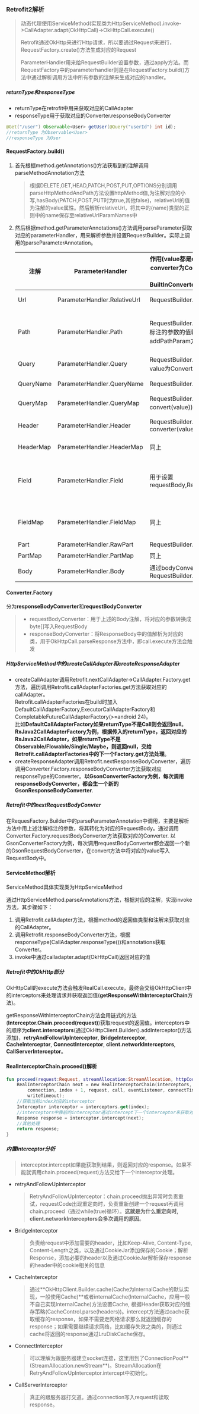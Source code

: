 ### Retrofit2解析

> 动态代理使用ServiceMethod(实现类为HttpServiceMethod).invoke->CallAdapter.adapt(OkHttpCall)->OkHttpCall.execute()
>
> Retrofit通过OkHttp来进行Http请求，所以要通过Request来进行，RequestFactory.create()方法生成对应的Request
>
> ParameterHandler用来给RequestBuilder设置参数，通过apply方法。而RequestFactory中的parameterhandler则是在RequestFactory.build()方法中通过解析调用方法中所有参数的注解来生成对应的handler。

##### returnType和responseType

- returnType在retrofit中用来获取对应的CallAdapter
- responseType用于获取对应的Converter.responseBodyConverter

```java
@Get("/user") Observable<User> getUser(@Query("userId") int id);
//returnType 为Observable<User>
//responseType 为User
```

#### RequestFactory.build()

1. 首先根据method.getAnnotations()方法获取到的注解调用parseMethodAnnotation方法

   > 根据DELETE,GET,HEAD,PATCH,POST,PUT,OPTIONS分别调用parseHttpMethodAndPath方法设置httpMethod值,为注解对应的小写,hasBody(PATCH,POST,PUT时为true,其他false)，relativeUrl的值为注解的value属性。然后解析relativeUrl，将其中的{name}类型的正则中的name保存至relativeUrlParamNames中

2. 然后根据method.getParameterAnnotations()方法调用parseParameter获取对应的parameterHandler，用来解析参数并设置RequestBuilder。实际上调用的parseParameterAnnotation。

   | 注解      | ParameterHandler             | 作用(value都是converter转换参数值成的string值。converter为ConverterFactory.stringConverter，一般使用BuiltInConverters.ToStringConverter.INSTANCE) | 说明                                                         |
   | --------- | ---------------------------- | ------------------------------------------------------------ | ------------------------------------------------------------ |
   | Url       | ParameterHandler.RelativeUrl | RequestBuilder.setRelativeUrl                                | 不能跟设置多个Url注解，不能跟Path通用，不能跟Query，QueryName，QueryMap同用 |
   | Path      | ParameterHandler.Path        | RequestBuilder.addPathParam，通过Converter将标注的参数的值转成对应的string值，然后调用addPathParam方法 | 不能跟Query，QueryName,QueryMap,Url同用<br>@GET("/users/{id}") User getUser(@Path("id") int id);<br>后面的url会变成/users/${id}，可以有多个Path注解的参数，对应的GET中的URL也要加入多个{name} |
   | Query     | ParameterHandler.Query       | RequestBuilder.addQueryParam(name, value)，value为Converter转化后的String | @Get('/friends/')getFriend(@Query(value="userId") String id)即链接为/friends?userId=id |
   | QueryName | ParameterHandler.QueryName   | RequestBuilder.addQueryParam(converter(value))               | 上例改为QueryName，链接为/friends?id，如果为contains(Bob)，链接为/friends?contains(Bob) |
   | QueryMap  | ParameterHandler.QueryMap    | RequestBuilder.addQueryParam(key, convert(value))，其中key,value为Map的key,value | 只能标注Map<String,T>类型参数                                |
   | Header    | ParameterHandler.Header      | RequestBuilder.addHeader(name, converter(value))             | 设置请求的Header<br/>void foo(@Header("Accept-Language") String lang) |
   | HeaderMap | ParameterHandler.HeaderMap   | 同上                                                         | void list(@HeaderMap Map<String, String> headers)            |
   | Field     | ParameterHandler.Field       | 用于设置requestBody,RequestBuilder.addFormField              | @POST @FormUrlEncoded Call<ResponseBody> example(@Field("name") String name,@Field("occupation") String occupation)<br/>foo.example("Bob Smith", "President")的requestbody为name=Bob+Smith&occupation=President |
   | FieldMap  | ParameterHandler.FieldMap    | 同上                                                         | @POST @FormUrlEncoded Call<ResponseBody> foo(@FieldMap Map<String,T> fields)<br/>foo({"1":"hi","2":"world"})的requestBody为1=hi&2=world |
   | Part      | ParameterHandler.RawPart     | RequestBuilder.addPart                                       | 跟Multipart一起使用                                          |
   | PartMap   | ParameterHandler.PartMap     | 同上                                                         | 同上                                                         |
   | Body      | ParameterHandler.Body        | 通过bodyConverter将参数转换成RequestBody。RequestBuilder.setBody | 不能有多个Body注解，不能跟FormUrlEncoded或者Multipart一起用  |


#### Converter.Factory

分为**responseBodyConverter**和**requestBodyConverter**

> - requestBodyConverter：用于上述的Body注解，将对应的参数转换成byte[]写入RequestBody
> - responseBodyConverter：将ResponseBody中的值解析为对应的类，用于OkHttpCall.parseResponse方法中，即call.execute方法会触发

##### HttpServiceMethod中的createCallAdapter和createResponseAdapter

- createCallAdapter调用Retrofit.nextCallAdapter->CallAdapter.Factory.get方法，遍历调用Retrofit.callAdapterFactories.get方法获取对应的callAdapter。<br>Retrofit.callAdapterFactories在build时加入DefaultCallAdapterFactory,ExecutorCallAdapterFactory和CompletableFutureCallAdapterFactory(>=android 24)。<br>比如**DefaultCallAdapterFactory如果returnType不是Call则会返回null**。**RxJava2CallAdapterFactory为例，根据传入的returnType，返回对应的RxJava2CallAdapter，如果returnType不是Observable/Flowable/Single/Maybe，则返回null，交给Retrofit.callAdapterFactories中的下一个Factory.get方法处理**。
- createResponseAdapter调用Retrofit.nextResponseBodyConverter，遍历调用Converter.Factory.responseBodyConverter方法获取对应responseType的Converter。**以GsonConverterFactory为例，每次调用responseBodyConverter，都会生一个新的GsonResponseBodyConverter**.

##### Retrofit中的nextRequestBodyConvter

在RequesFactory.Builder中的parseParameterAnnotation中调用，主要是解析方法中用上述注解标注的参数，将其转化为对应的RequestBody。通过调用Converter.Factory.requestBodyConverter方法获取对应的Converter. 以GsonConverterFactory为例，每次调用requestBodyConverter都会返回一个新的GsonRequestBodyConverter，在convert方法中将对应的value写入RequestBody中。

#### ServiceMethod解析

ServiceMethod具体实现类为HttpServiceMethod

通过HttpServiceMethod.parseAnnotations方法，根据对应的注解，实现invoke方法，其步骤如下：

1. 调用Retrofit.callAdapter方法，根据method的返回值类型和注解来获取对应的CallAdapter。
2. 调用Retrofit.responseBodyConverter方法，根据responseType(CallAdapter.responseType())和annotations获取Converter。
3. invoke中通过calladapter.adapt(OkHttpCall)返回对应的值

##### Retrofit中的OkHttp部分

OkHttpCall的execute方法会触发RealCall.execute，最终会交给OkHttpClient中的interceptors来处理请求并获取返回值(**getResponseWithInterceptorChain**方法)。

getResponseWithInterceptorChain方法会用链式的方法(**Interceptor.Chain.proceed(request)**)获取request的返回值。interceptors中的顺序为**client.interceptors**(通过OkHttpClient.Builder().addInterceptor()方法添加)，**retryAndFollowUpInterceptor**, **BridgeInterceptor**, **CacheInterceptor**, **ConnectInterceptor**, **client.networkInterceptors**, **CallServerInterceptor**。

#### RealInterceptorChain.proceed()解析

```kotlin
fun proceed(request:Request, streamAllocation:StreamAllocation, httpCodec:HttpCodec, connection RealConnection):Response {
    RealInterceptorChain next = new RealInterceptorChain(interceptors, streamAllocation, httpCodec,
        connection, index + 1, request, call, eventListener, connectTimeout, readTimeout,
        writeTimeout);
    //获取当前index对应的interceptor
    Interceptor interceptor = interceptors.get(index);
    //interceptors中靠前的interceptor通过intercept下一个interceptor来获取对应的response。即最后的CallServerInterceptor才是最后的生成Response的类。interceptor通过chain.proceed方法来调用下一个interceptor.intercept(chain)方法
    Response response = interceptor.intercept(next);
    //其他处理
    return response;
}
```

##### 内置Interceptor分析

> interceptor.intercept如果能获取到结果，则返回对应的response。如果不能就调用chain.proceed(request)方法交给下一个interceptor处理。

- retryAndFollowUpInterceptor

  > RetryAndFollowUpInterceptor：chain.proceed抛出异常时负责重试，requestCode出现重定向时，负责重新创建一个request再调用chain.proceed（通过while(true)循环）。**这就是为什么重定向时, client.networkInterceptors会多次调用的原因**。

- BridgeInterceptor

  > 负责给request中添加需要的header，比如Keep-Alive, Content-Type, Content-Length之类，以及通过CookieJar添加保存的Cookie；解析Response，添加必要的header以及通过CookieJar解析保存response的header中的cookie相关的信息

- CacheInterceptor

  > 通过**OkHttpClient.Builder.cache(Cache为InternalCache的默认实现，一般使用Cache)**或者internalCache(InternalCache，应用一般不自己实现InternalCache)方法设置Cache, 根据Header获取对应的缓存策略(CacheControl.parse(headers))。intercept方法通过cache获取缓存的response，如果不需要走网络请求那么就返回缓存的response；如果需要继续请求网络，比如缓存失效之类的，则通过cache将返回的response通过LruDiskCache保存。

- ConnectInterceptor

  > 可以理解为跟服务器建立socket连接，这里用到了ConnectionPool**(StreamAllocation.newStream**)。StreamAllocation在RetryAndFollowUpInterceptor.intercept中初始化。

- CallServerInterceptor

  > 真正的跟服务器打交道。通过connection写入request和读取response。